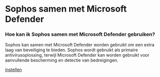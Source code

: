 # Sophos samen met Microsoft Defender

### Hoe kan ik Sophos samen met Microsoft Defender gebruiken?
Sophos kan samen met Microsoft Defender worden gebruikt om een extra laag van beveiliging te bieden. Sophos wordt gebruikt als primaire antivirusoplossing, terwijl Microsoft Defender kan worden gebruikt voor aanvullende bescherming en detectie van bedreigingen. 

[instellen](../plannen/sophos%20en%20defender.md)